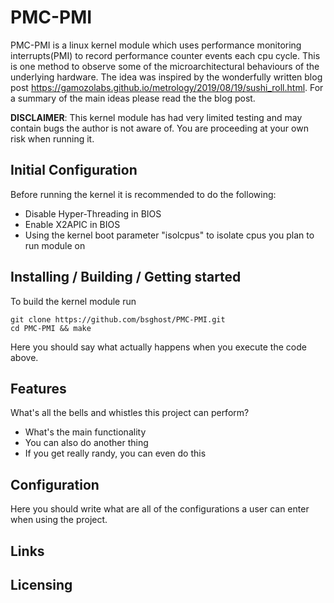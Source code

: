 # PMC-PMI

PMC-PMI is a linux kernel module which uses performance monitoring interrupts(PMI) to record performance counter events each cpu cycle. This is one method to observe some of the microarchitectural behaviours of the underlying hardware. The idea was inspired by the wonderfully written blog post https://gamozolabs.github.io/metrology/2019/08/19/sushi_roll.html. For a summary of the main ideas please read the the blog post.  

**DISCLAIMER**: This kernel module has had very limited testing and may contain bugs the author is not aware of. You are proceeding at your own risk when running it.

## Initial Configuration
Before running the kernel it is recommended to do the following:
* Disable Hyper-Threading in BIOS
* Enable X2APIC in BIOS
* Using the kernel boot parameter "isolcpus" to isolate cpus you plan to run module on

## Installing / Building / Getting started

To build the kernel module run

```shell
git clone https://github.com/bsghost/PMC-PMI.git
cd PMC-PMI && make
```


Here you should say what actually happens when you execute the code above.

## Features

What's all the bells and whistles this project can perform?
* What's the main functionality
* You can also do another thing
* If you get really randy, you can even do this

## Configuration

Here you should write what are all of the configurations a user can enter when
using the project.

## Links

## Licensing
